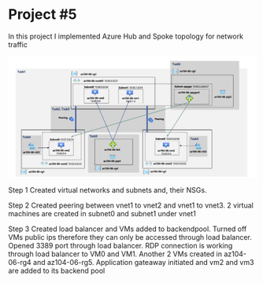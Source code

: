 # Project \#5

In this project I implemented Azure Hub and Spoke topology for network
traffic

![Alt text](/sc/Project.png "a title")

Step 1 Created virtual networks and subnets and, their NSGs.

Step 2 Created peering between vnet1 to vnet2 and vnet1 to vnet3. 2
virtual machines are created in subnet0 and subnet1 under vnet1

Step 3 Created load balancer and VMs added to backendpool. Turned off
VMs public ips therefore they can only be accessed through load balancer.
Opened 3389 port through load balancer. RDP connection is working
through load balancer to VM0 and VM1. Another 2 VMs created in
az104-06-rg4 and az104-06-rg5. Application gateaway initiated and vm2 and
vm3 are added to its backend pool

